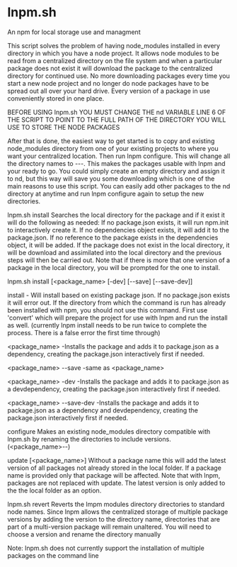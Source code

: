 lnpm.sh
=======
An npm for local storage use and managment

This script solves the problem of having node_modules installed in every directory in which you have a node project. It allows node modules to be read from a centralized directory on the file system and when a particular package does not exist it will download the package to the centralized directory for continued use. No more downloading packages every time you start a new node project and no longer do node packages have to be spread out all over your hard drive. Every version of a package in use conveniently stored in one place.

BEFORE USING lnpm.sh YOU MUST CHANGE THE nd VARIABLE LINE 6 OF THE SCRIPT TO POINT TO THE FULL PATH OF THE DIRECTORY YOU WILL USE TO STORE THE NODE PACKAGES

After that is done, the easiest way to get started is to copy and existing node_modules directory from one of your existing projects to where you want your centralized location. Then run lnpm configure. This will change all the directory names to <packagename>---<version>. This makes the packages usable with lnpm and your ready to go. You could simply create an empty directory and assign it to nd, but this way will save you some downloading which is one of the main reasons to use this script. You can easily add other packages to the nd directory at anytime and run lnpm configure again to setup the new directories.

lnpm.sh install <package name>
Searches the local directory for the package and if it exist it will do the following as needed:
If no package.json exists, it will run npm.init to interactively create it.
If no dependencies object exists, it will add it to the package.json.
If no reference to the package exists in the dependencies object, it will be added.
If the package does not exist in the local directory, it will be download and assimilated into the local directory and the previous steps will then be carried out.
Note that if there is more that one version of a package in the local directory, you will be prompted for the one to install.

lnpm.sh install [<package_name> [-dev] [--save] [--save-dev]]

install - Will install based on existing package json. If no package.json exists it will error out. If the directory from which the command is run has already been installed with npm, you should not use this command. First use 'convert' which will prepare the project for use with lnpm and run the install as well. (currently lnpm install needs to be run twice to complete the process. There is a false error the first time through)

<package_name> -Installs the package and adds it to package.json as a dependency, creating the package.json interactively first if needed.

<package_name> --save -same as <package_name>

<package_name> -dev -Installs the package and adds it to package.json as a devdependency, creating the package.json interactively first if needed.

<package_name> --save-dev -Installs the package and adds it to package.json as a dependency and devdependency, creating the package.json interactively first if needed.

configure
Makes an existing node_modules directory compatible with lnpm.sh by renaming the directories to include versions. (<package_name>--<ver>)

update [<package_name>]
Without a package name this will add the latest version of all packages not already stored in the local folder. If a package name is provided only that package will be affected. Note that with lnpm, packages are not replaced with update. The latest version is only added to the the local folder as an option.

lnpm.sh revert
Reverts the lmpm modules directory directories to standard node names. Since lnpm allows the centralized storage of multiple package versions by adding the version to the directory name, directories that are part of a multi-version package will remain unaltered. You will need to choose a version and rename the directory manually

Note: lnpm.sh does not currently support the installation of multiple packages on the command line